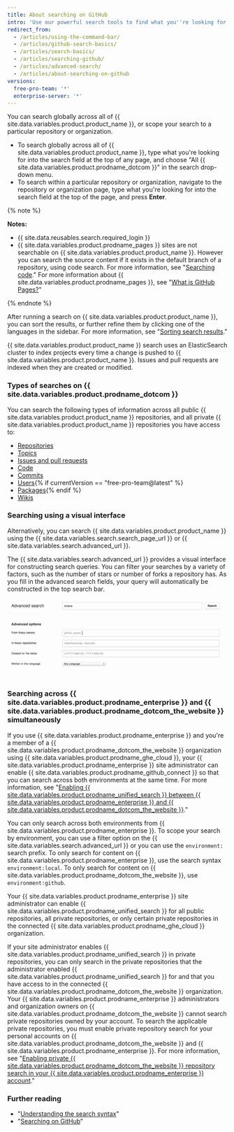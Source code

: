```yaml
---
title: About searching on GitHub
intro: 'Use our powerful search tools to find what you''re looking for among the many repositories, users, and lines of code on {{ site.data.variables.product.product_name }}.'
redirect_from:
  - /articles/using-the-command-bar/
  - /articles/github-search-basics/
  - /articles/search-basics/
  - /articles/searching-github/
  - /articles/advanced-search/
  - /articles/about-searching-on-github
versions:
  free-pro-team: '*'
  enterprise-server: '*'
---
```


You can search globally across all of {{ site.data.variables.product.product_name }}, or scope your search to a particular repository or organization.

- To search globally across all of {{ site.data.variables.product.product_name }}, type what you're looking for into the search field at the top of any page, and choose "All {{ site.data.variables.product.prodname_dotcom }}" in the search drop-down menu.
- To search within a particular repository or organization, navigate to the repository or organization page, type what you're looking for into the search field at the top of the page, and press **Enter**.

{% note %}

**Notes:**

- {{ site.data.reusables.search.required_login }}
- {{ site.data.variables.product.prodname_pages }} sites are not searchable on {{ site.data.variables.product.product_name }}. However you can search the source content if it exists in the default branch of a repository, using code search. For more information, see "[Searching code](/articles/searching-code)." For more information about {{ site.data.variables.product.prodname_pages }}, see "[What is GitHub Pages?](/articles/what-is-github-pages/)"

{% endnote %}

After running a search on {{ site.data.variables.product.product_name }}, you can sort the results, or further refine them by clicking one of the languages in the sidebar. For more information, see "[Sorting search results](/articles/sorting-search-results)."

{{ site.data.variables.product.product_name }} search uses an ElasticSearch cluster to index projects every time a change is pushed to {{ site.data.variables.product.product_name }}. Issues and pull requests are indexed when they are created or modified.

### Types of searches on {{ site.data.variables.product.prodname_dotcom }}

You can search the following types of information across all public {{ site.data.variables.product.product_name }} repositories, and all private {{ site.data.variables.product.product_name }} repositories you have access to:

- [Repositories](/articles/searching-for-repositories)
- [Topics](/articles/searching-topics)
- [Issues and pull requests](/articles/searching-issues-and-pull-requests)
- [Code](/articles/searching-code)
- [Commits](/articles/searching-commits)
- [Users](/articles/searching-users){% if currentVersion == "free-pro-team@latest" %}
- [Packages](/github/searching-for-information-on-github/searching-for-packages){% endif %}
- [Wikis](/articles/searching-wikis)

### Searching using a visual interface

Alternatively, you can search {{ site.data.variables.product.product_name }} using the {{ site.data.variables.search.search_page_url }} or {{ site.data.variables.search.advanced_url }}.

The {{ site.data.variables.search.advanced_url }} provides a visual interface for constructing search queries. You can filter your searches by a variety of factors, such as the number of stars or number of forks a repository has. As you fill in the advanced search fields, your query will automatically be constructed in the top search bar.

![Advanced Search](/assets/images/help/search/advanced_search_demo.gif)

### Searching across {{ site.data.variables.product.prodname_enterprise }} and {{ site.data.variables.product.prodname_dotcom_the_website }} simultaneously

If you use {{ site.data.variables.product.prodname_enterprise }} and you're a member of a {{ site.data.variables.product.prodname_dotcom_the_website }} organization using {{ site.data.variables.product.prodname_ghe_cloud }}, your {{ site.data.variables.product.prodname_enterprise }} site administrator can enable {{ site.data.variables.product.prodname_github_connect }} so that you can search across both environments at the same time. For more information, see "[Enabling {{ site.data.variables.product.prodname_unified_search }} between {{ site.data.variables.product.prodname_enterprise }} and {{ site.data.variables.product.prodname_dotcom_the_website }}](/enterprise/admin/guides/developer-workflow/enabling-unified-search-between-github-enterprise-server-and-github-com)."

You can only search across both environments from {{ site.data.variables.product.prodname_enterprise }}. To scope your search by environment, you can use a filter option on the {{ site.data.variables.search.advanced_url }} or you can use the `environment:` search prefix. To only search for content on {{ site.data.variables.product.prodname_enterprise }}, use the search syntax `environment:local`. To only search for content on {{ site.data.variables.product.prodname_dotcom_the_website }}, use `environment:github`.

Your {{ site.data.variables.product.prodname_enterprise }} site administrator can enable {{ site.data.variables.product.prodname_unified_search }} for all public repositories, all private repositories, or only certain private repositories in the connected {{ site.data.variables.product.prodname_ghe_cloud }} organization.

If your site administrator enables {{ site.data.variables.product.prodname_unified_search }} in private repositories, you can only search in the private repositories that the administrator enabled {{ site.data.variables.product.prodname_unified_search }} for and that you have access to in the connected {{ site.data.variables.product.prodname_dotcom_the_website }} organization. Your {{ site.data.variables.product.prodname_enterprise }} administrators and organization owners on {{ site.data.variables.product.prodname_dotcom_the_website }} cannot search private repositories owned by your account. To search the applicable private repositories, you must enable private repository search for your personal accounts on {{ site.data.variables.product.prodname_dotcom_the_website }} and {{ site.data.variables.product.prodname_enterprise }}. For more information, see "[Enabling private {{ site.data.variables.product.prodname_dotcom_the_website }} repository search in your {{ site.data.variables.product.prodname_enterprise }} account](/articles/enabling-private-github-com-repository-search-in-your-github-enterprise-server-account)."

### Further reading

- "[Understanding the search syntax](/articles/understanding-the-search-syntax)"
- "[Searching on GitHub](/articles/searching-on-github)"
